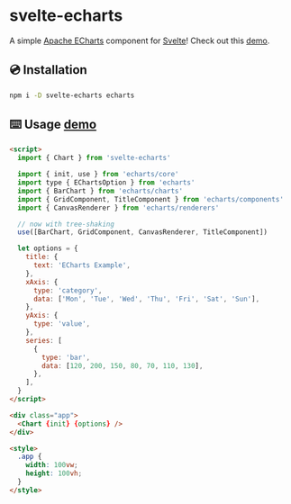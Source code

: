 # svelte-echarts

A simple [Apache ECharts](https://echarts.apache.org/) component for [Svelte](https://svelte.dev/)! Check out this [demo](https://bherbruck.github.io/svelte-echarts/).

## 💿 Installation

```bash
npm i -D svelte-echarts echarts
```

## ⌨️ Usage [demo](https://bherbruck.github.io/svelte-echarts/)

```html
<script>
  import { Chart } from 'svelte-echarts'

  import { init, use } from 'echarts/core'
  import type { EChartsOption } from 'echarts'
  import { BarChart } from 'echarts/charts'
  import { GridComponent, TitleComponent } from 'echarts/components'
  import { CanvasRenderer } from 'echarts/renderers'

  // now with tree-shaking
  use([BarChart, GridComponent, CanvasRenderer, TitleComponent])

  let options = {
    title: {
      text: 'ECharts Example',
    },
    xAxis: {
      type: 'category',
      data: ['Mon', 'Tue', 'Wed', 'Thu', 'Fri', 'Sat', 'Sun'],
    },
    yAxis: {
      type: 'value',
    },
    series: [
      {
        type: 'bar',
        data: [120, 200, 150, 80, 70, 110, 130],
      },
    ],
  }
</script>

<div class="app">
  <Chart {init} {options} />
</div>

<style>
  .app {
    width: 100vw;
    height: 100vh;
  }
</style>
```
